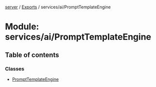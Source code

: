[server](../README.md) / [Exports](../modules.md) / services/ai/PromptTemplateEngine

# Module: services/ai/PromptTemplateEngine

## Table of contents

### Classes

- [PromptTemplateEngine](../classes/services_ai_PromptTemplateEngine.PromptTemplateEngine.md)
